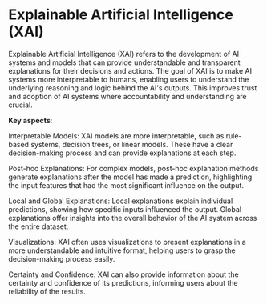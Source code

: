 # Explainable Artificial Intelligence (XAI)

Explainable Artificial Intelligence (XAI) refers to the development of AI systems and models that can provide understandable and transparent explanations for their decisions and actions. The goal of XAI is to make AI systems more interpretable to humans, enabling users to understand the underlying reasoning and logic behind the AI's outputs. This improves trust and adoption of AI systems where accountability and understanding are crucial.

**Key aspects**:

Interpretable Models: XAI models are more interpretable, such as rule-based systems, decision trees, or linear models. These have a clear decision-making process and can provide explanations at each step.

Post-hoc Explanations: For complex models, post-hoc explanation methods generate explanations after the model has made a prediction, highlighting the input features that had the most significant influence on the output.

Local and Global Explanations: Local explanations explain individual predictions, showing how specific inputs influenced the output. Global explanations offer insights into the overall behavior of the AI system across the entire dataset.

Visualizations: XAI often uses visualizations to present explanations in a more understandable and intuitive format, helping users to grasp the decision-making process easily.

Certainty and Confidence: XAI can also provide information about the certainty and confidence of its predictions, informing users about the reliability of the results.
